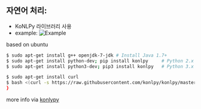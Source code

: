 ## 자연어 처리:
 * KoNLPy 라이브러리 사용 <br>
 * example: ![Example](https://github.com/py0601/capstone2/blob/main/National%20Language%20Processing/img/1.png)

based on ubuntu
```sh
$ sudo apt-get install g++ openjdk-7-jdk # Install Java 1.7+
$ sudo apt-get install python-dev; pip install konlpy     # Python 2.x
$ sudo apt-get install python3-dev; pip3 install konlpy   # Python 3.x

$ sudo apt-get install curl
$ bash <(curl -s https://raw.githubusercontent.com/konlpy/konlpy/master/scripts/mecab.sh)
}
```

more info via [konlypy](https://konlpy.org/ko/v0.4.3/)

